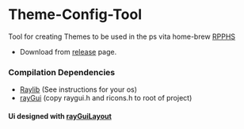 # Theme-Config-Tool
Tool for creating Themes to be used in the ps vita home-brew [RPPHS](https://github.com/G333333/RPPHS)

- Download from [release](https://github.com/robDevs/Theme-Config-Tool/releases) page.

### Compilation Dependencies 
- [Raylib](raylib.com) (See instructions for your os)
- [rayGui](https://github.com/raysan5/raygui) (copy raygui.h and ricons.h to root of project)

#### Ui designed with [rayGuiLayout](https://raysan5.itch.io/rguilayout)
